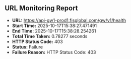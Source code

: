## URL Monitoring Report

- **URL:** https://api-gw1-prod1.fisglobal.com/gw/v1/health
- **Start Time:** 2025-10-17T15:38:27.471491
- **End Time:** 2025-10-17T15:38:28.254261
- **Total Time Taken:** 0.78277 seconds
- **HTTP Status Code:** 403
- **Status:** Failure
- **Failure Reason:** HTTP Status Code: 403
